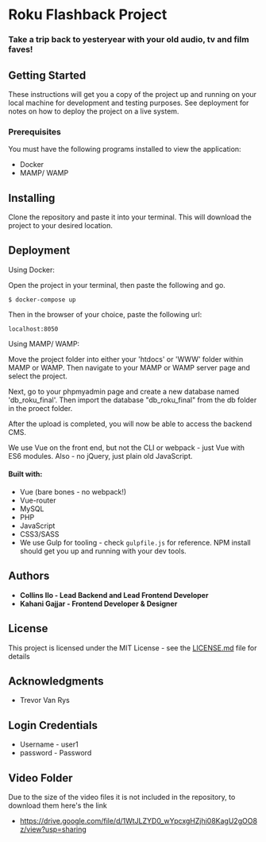 # Roku Flashback Project

### Take a trip back to yesteryear with your old audio, tv and film faves!

## Getting Started

These instructions will get you a copy of the project up and running on your local machine for development and testing purposes. See deployment for notes on how to deploy the project on a live system.

### Prerequisites

You must have the following programs installed to view the application: 

* Docker
* MAMP/ WAMP

## Installing

Clone the repository and paste it into your terminal. This will download the project to your desired location. 

## Deployment

Using Docker: 

Open the project in your terminal, then paste the following and go.
```
$ docker-compose up
```

Then in the browser of your choice, paste the following url:
```
localhost:8050
```

Using MAMP/ WAMP:

Move the project folder into either your 'htdocs' or 'WWW' folder within MAMP or WAMP. Then navigate to your MAMP or WAMP server page and select the project.

Next, go to your phpmyadmin page and create a new database named 'db_roku_final'. Then import the database "db_roku_final" from the db folder in the proect folder. 

After the upload is completed, you will now be able to access the backend CMS. 

We use Vue on the front end, but not the CLI or webpack - just Vue with ES6 modules. Also - no jQuery, just plain old JavaScript.

#### Built with:

* Vue (bare bones - no webpack!)
* Vue-router  
* MySQL
* PHP
* JavaScript
* CSS3/SASS
* We use Gulp for tooling - check <code>gulpfile.js</code> for reference. NPM install should get you up and running with your dev tools.

## Authors

* **Collins Ilo - Lead Backend and Lead Frontend Developer**
* **Kahani Gajjar - Frontend Developer & Designer**

## License

This project is licensed under the MIT License - see the [LICENSE.md](LICENSE.md) file for details

## Acknowledgments

* Trevor Van Rys

## Login Credentials

* Username - user1
* password - Password

## Video Folder

Due to the size of the video files it is not included in the repository, to download them here's the link

* https://drive.google.com/file/d/1WtJLZYD0_wYpcxgHZjhi08KagU2gOO8z/view?usp=sharing
